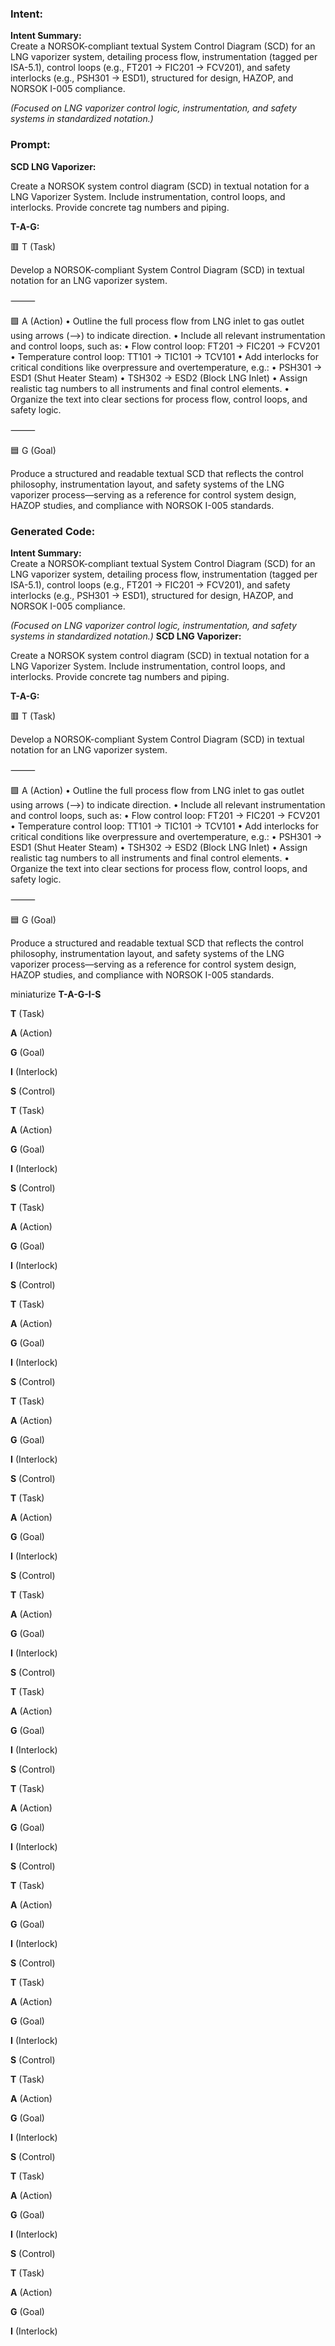 ### Intent:
**Intent Summary:**  
Create a NORSOK-compliant textual System Control Diagram (SCD) for an LNG vaporizer system, detailing process flow, instrumentation (tagged per ISA-5.1), control loops (e.g., FT201 → FIC201 → FCV201), and safety interlocks (e.g., PSH301 → ESD1), structured for design, HAZOP, and NORSOK I-005 compliance.  

*(Focused on LNG vaporizer control logic, instrumentation, and safety systems in standardized notation.)*

### Prompt:
**SCD LNG Vaporizer:**

Create a NORSOK system control diagram (SCD) in textual notation for a LNG Vaporizer System. Include instrumentation, control loops, and interlocks. Provide concrete tag numbers and piping.


**T-A-G:**

🟥 T (Task)

Develop a NORSOK-compliant System Control Diagram (SCD) in textual notation for an LNG vaporizer system.

⸻

🟩 A (Action)
	•	Outline the full process flow from LNG inlet to gas outlet using arrows (-->) to indicate direction.
	•	Include all relevant instrumentation and control loops, such as:
	•	Flow control loop: FT201 → FIC201 → FCV201
	•	Temperature control loop: TT101 → TIC101 → TCV101
	•	Add interlocks for critical conditions like overpressure and overtemperature, e.g.:
	•	PSH301 → ESD1 (Shut Heater Steam)
	•	TSH302 → ESD2 (Block LNG Inlet)
	•	Assign realistic tag numbers to all instruments and final control elements.
	•	Organize the text into clear sections for process flow, control loops, and safety logic.

⸻

🟦 G (Goal)

Produce a structured and readable textual SCD that reflects the control philosophy, instrumentation layout, and safety systems of the LNG vaporizer process—serving as a reference for control system design, HAZOP studies, and compliance with NORSOK I-005 standards.

### Generated Code:
**Intent Summary:**  
Create a NORSOK-compliant textual System Control Diagram (SCD) for an LNG vaporizer system, detailing process flow, instrumentation (tagged per ISA-5.1), control loops (e.g., FT201 → FIC201 → FCV201), and safety interlocks (e.g., PSH301 → ESD1), structured for design, HAZOP, and NORSOK I-005 compliance.  

*(Focused on LNG vaporizer control logic, instrumentation, and safety systems in standardized notation.)*
**SCD LNG Vaporizer:**

Create a NORSOK system control diagram (SCD) in textual notation for a LNG Vaporizer System. Include instrumentation, control loops, and interlocks. Provide concrete tag numbers and piping.


**T-A-G:**

🟥 T (Task)

Develop a NORSOK-compliant System Control Diagram (SCD) in textual notation for an LNG vaporizer system.

⸻

🟩 A (Action)
	•	Outline the full process flow from LNG inlet to gas outlet using arrows (-->) to indicate direction.
	•	Include all relevant instrumentation and control loops, such as:
	•	Flow control loop: FT201 → FIC201 → FCV201
	•	Temperature control loop: TT101 → TIC101 → TCV101
	•	Add interlocks for critical conditions like overpressure and overtemperature, e.g.:
	•	PSH301 → ESD1 (Shut Heater Steam)
	•	TSH302 → ESD2 (Block LNG Inlet)
	•	Assign realistic tag numbers to all instruments and final control elements.
	•	Organize the text into clear sections for process flow, control loops, and safety logic.

⸻

🟦 G (Goal)

Produce a structured and readable textual SCD that reflects the control philosophy, instrumentation layout, and safety systems of the LNG vaporizer process—serving as a reference for control system design, HAZOP studies, and compliance with NORSOK I-005 standards.

 miniaturize
**T-A-G-I-S**

**T** (Task)

**A** (Action)

**G** (Goal)

**I** (Interlock)

**S** (Control)

**T** (Task)

**A** (Action)

**G** (Goal)

**I** (Interlock)

**S** (Control)

**T** (Task)

**A** (Action)

**G** (Goal)

**I** (Interlock)

**S** (Control)

**T** (Task)

**A** (Action)

**G** (Goal)

**I** (Interlock)

**S** (Control)

**T** (Task)

**A** (Action)

**G** (Goal)

**I** (Interlock)

**S** (Control)

**T** (Task)

**A** (Action)

**G** (Goal)

**I** (Interlock)

**S** (Control)

**T** (Task)

**A** (Action)

**G** (Goal)

**I** (Interlock)

**S** (Control)

**T** (Task)

**A** (Action)

**G** (Goal)

**I** (Interlock)

**S** (Control)

**T** (Task)

**A** (Action)

**G** (Goal)

**I** (Interlock)

**S** (Control)

**T** (Task)

**A** (Action)

**G** (Goal)

**I** (Interlock)

**S** (Control)

**T** (Task)

**A** (Action)

**G** (Goal)

**I** (Interlock)

**S** (Control)

**T** (Task)

**A** (Action)

**G** (Goal)

**I** (Interlock)

**S** (Control)

**T** (Task)

**A** (Action)

**G** (Goal)

**I** (Interlock)

**S** (Control)

**T** (Task)

**A** (Action)

**G** (Goal)

**I** (Interlock)
